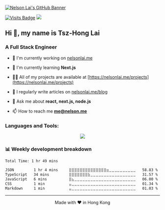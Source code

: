 [![Nelson Lai's GitHub Banner](https://nelsonlai.me/images/og.png)](https://nelsonlai.me)

[![Visits Badge](https://komarev.com/ghpvc/?username=tszhong0411&label=Profile%20views&color=red&style=for-the-badge)](https://nelsonlai.me)
[![](https://wakatime.com/badge/user/8747fe60-b1f6-4787-b726-bfea4896868a.svg?style=for-the-badge)](https://wakatime.com/@tszhong0411)

<h2>Hi 👋, my name is Tsz-Hong Lai</h2>
<h3>A Full Stack Engineer</h3>

- 🔭 I'm currently working on [nelsonlai.me](https://github.com/tszhong0411/nelsonlai.me)

- 🌱 I'm currently learning **Next.js**

- 👨‍💻 All of my projects are available at [https://nelsonlai.me/projects](https://nelsonlai.me/projects)

- 📝 I regularly write articles on [nelsonlai.me/blog](https://nelsonlai.me/blog)

- 💬 Ask me about **react, next.js, node.js**

- 📫 How to reach me **me@nelson.me**

<h3>Languages and Tools:</h3>

<p align="center">
<img src="https://skillicons.dev/icons?i=html,css,js,ts,nextjs,react,figma,git,jest,nodejs,postgres,postman,py,tailwind,vscode,visualstudio,vercel,vite,supabase,styledcomponents,sass,regex,prisma,powershell,planetscale,mysql,md,firebase,express,emotion,electron,cloudflare,bun,docker,npm,pnpm,redis,sentry,vitest"/>
</p>

### 📊 Weekly development breakdown

<!--START_SECTION:waka-->

```txt
Total Time: 1 hr 49 mins

JSON         1 hr 4 mins     ⣿⣿⣿⣿⣿⣿⣿⣿⣿⣿⣿⣿⣿⣿⣶⣀⣀⣀⣀⣀⣀⣀⣀⣀⣀   58.83 %
TypeScript   34 mins         ⣿⣿⣿⣿⣿⣿⣿⣷⣀⣀⣀⣀⣀⣀⣀⣀⣀⣀⣀⣀⣀⣀⣀⣀⣀   31.57 %
JavaScript   6 mins          ⣿⣦⣀⣀⣀⣀⣀⣀⣀⣀⣀⣀⣀⣀⣀⣀⣀⣀⣀⣀⣀⣀⣀⣀⣀   06.00 %
CSS          1 min           ⣤⣀⣀⣀⣀⣀⣀⣀⣀⣀⣀⣀⣀⣀⣀⣀⣀⣀⣀⣀⣀⣀⣀⣀⣀   01.34 %
Markdown     1 min           ⣤⣀⣀⣀⣀⣀⣀⣀⣀⣀⣀⣀⣀⣀⣀⣀⣀⣀⣀⣀⣀⣀⣀⣀⣀   01.03 %
```

<!--END_SECTION:waka-->

---

<p align="center">Made with ❤️ in Hong Kong</p>
